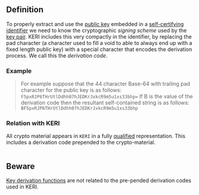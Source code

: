 ## Definition
To properly extract and use the [public key](public-key-infrastructure) embedded in a [self-certifying identifier](self-certifying-identifier.md) we need to know the cryptographic _signing scheme_ used by the [key pair](key-pair). KERI includes this very compactly in the identifier, by replacing the pad character (a character used to fill a void to able to always end up with a fixed length public key) with a special character that encodes the derivation process. We call this the _derivation code_.

### Example
> For example suppose that the 44 character Base-64 with trailing pad character for the public key is as follows:
`F5pxRJP6THrUtlDdhh07hJEDKrJxkcR9m5u1xs33bhp=`
>If B is the value of the derivation code then the resultant self-contained string is as follows:
`BF5pxRJP6THrUtlDdhh07hJEDKrJxkcR9m5u1xs33bhp`

### Relation with KERI
All crypto material appears in `KERI` in a fully [qualified](qualified) representation. This includes a derivation code prepended to the crypto-material.

<img src='https://github.com/WebOfTrust/keri/blob/main/images/derivation-code.png?raw=true' alt="" />

## Beware
[Key derivation functions](https://en.wikipedia.org/wiki/Key_derivation_function) are not related to the pre-pended derivation codes used in KERI.